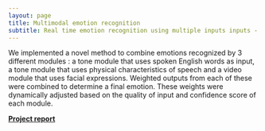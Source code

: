 ```yaml
---
layout: page
title: Multimodal emotion recognition
subtitle: Real time emotion recognition using multiple inputs inputs - text, tone and video
---
```

We implemented a novel method to combine emotions recognized by 3 different modules : a tone module that uses spoken English words as input, a tone module that uses physical characteristics of speech and a video module that uses facial expressions. Weighted outputs from each of these were combined to determine a final emotion. These weights were dynamically adjusted based on the quality of input and confidence score of each module.

[**Project report**](BE_Project_thesis.pdf)
